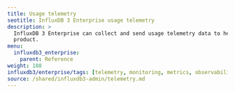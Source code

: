 ```yaml
---
title: Usage telemetry
seotitle: InfluxDB 3 Enterprise usage telemetry
description: >
  InfluxDB 3 Enterprise can collect and send usage telemetry data to help improve the
  product.
menu:
  influxdb3_enterprise:
    parent: Reference
weight: 108
influxdb3/enterprise/tags: [telemetry, monitoring, metrics, observability]
source: /shared/influxdb3-admin/telemetry.md
---
```


<!--
The content of this file is located at
content/shared/influxdb3-admin/telemetry.md
-->